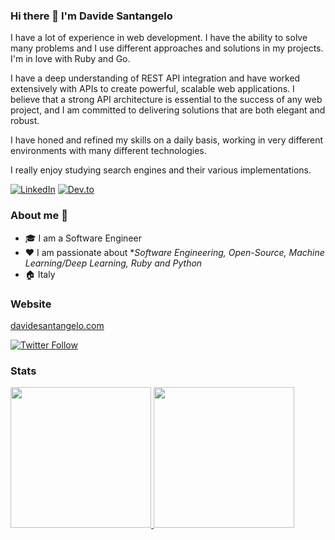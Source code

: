 ### Hi there 👋 I'm Davide Santangelo

I have a lot of experience in web development. I have the ability to solve many problems and I use different approaches and solutions in my projects. I'm in love with Ruby and Go.

I have a deep understanding of REST API integration and have worked extensively with APIs to create powerful, scalable web applications. I believe that a strong API architecture is essential to the success of any web project, and I am committed to delivering solutions that are both elegant and robust.

I have honed and refined my skills on a daily basis, working in very different environments with many different technologies. 

I really enjoy studying search engines and their various implementations.


<p> <a href="https://www.linkedin.com/in/davidesantangelo/" target="_blank"><img alt="LinkedIn" src="https://img.shields.io/badge/linkedin-%230077B5.svg?&style=for-the-badge&logo=linkedin&logoColor=white" /></a>  <a href="https://dev.to/daviducolo" target="_blank"><img alt="Dev.to" src="https://img.shields.io/badge/dev.to-0A0A0A?style=for-the-badge&logo=dev.to&logoColor=white" /></a> 
</p>

### About me :rocket:
- 🎓 I am a Software Engineer
- ❤️ I am passionate about **Software Engineering, Open-Source, Machine Learning/Deep Learning, Ruby and Python* 
- 🏠 Italy

### Website

[davidesantangelo.com](https://davidesantangelo.com)


[![Twitter Follow][twitter-image]](https://twitter.com/daviducolo)

### Stats

<a href="https://github.com/davidesantangelo">
  <img height="225" src="https://github-readme-stats.vercel.app/api?username=davidesantangelo&show_icons=true&theme=dark&include_all_commits=true&count_private=true"/>
  <img height="225" src="https://github-readme-stats.vercel.app/api/top-langs/?username=davidesantangelo&theme=dark"/>
</a>

<br>
<br>

[twitter-image]: https://img.shields.io/twitter/follow/daviducolo?style=social

